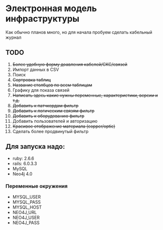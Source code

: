 # Электронная модель инфраструктуры
Как обычно планов много, но для начала пробуем сделать кабельный журнал

## TODO

1. ~~Более удобную форму доавления кабелей/СКС/связей~~
1. Импорт данных в CSV
1. Поиск
1. ~~Сортровка таблиц~~
1. ~~Название столбцов по всем таблицам~~
1. Графику для показа связей
1. ~~Написать здесь какие нужны переменные, характеристики, версии и т.д.~~
1. ~~Добавить к патчкордам фильтр~~
1. ~~Добавить к логическим связям фильтр~~
1. ~~Добавить к оборудованию фильтр~~
1. Добавить пользователей и авторизацию
1. ~~Красивое отображение материала (copper/optic)~~
1. Сделать более продвинутый фильтр

## Для запуска надо:
- ruby: 2.6.6
- rails: 6.0.3.3
- MySQL
- Neo4j 4.0

### Переменные окружения
- MYSQL_USER 
- MYSQL_PASS
- MYSQL_HOST
- NEO4J_URL
- NEO4J_USER
- NEO4J_PASS